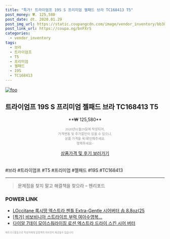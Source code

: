 ```yaml
--- 
title: "특가! 트라이엄프 19S S 프리미엄 젤패드 브라 TC168413 T5" 
post_money: ₩. 125,580 
post_date: dt. 2020.01.29 
post_img_url: https://static.coupangcdn.com/image/vendor_inventory/bb38/05522b8229f621b2a53a89098542fd873ae14526e5b583e8ecabf00d8dbf.jpg 
post_link_url: https://coupa.ng/bnFXrS 
categories: 
  - vendor_inventory 
tags: 
  - 브라 
  - 트라이엄프 
  - T5 
  - 프리미엄 
  - 젤패드 
  - 19S 
  - TC168413 
--- 
```

[![foo](https://static.coupangcdn.com/image/vendor_inventory/bb38/05522b8229f621b2a53a89098542fd873ae14526e5b583e8ecabf00d8dbf.jpg)](https://coupa.ng/bnFXrS) 

## 트라이엄프 19S S 프리미엄 젤패드 브라 TC168413 T5 
<p style="text-align: center;">**₩ 125,580**</p> 
<p style="text-align: center;"><span style="color: #898c8f; font-family: Georgia,Times,serif; font-size: 0.75em;">2020년01월29일에 작성되어, <br>가격변동 및 추가할인이 있을 수 있으니,<br> 상품 가격을 꼭!확인해주세요.<br>행복하세요~</span> 
</p>	 
<div markdown="0" style="text-align: center;"><a href="https://coupa.ng/bnFXrS" class="btn btn--success">상품가격 및 후기 보러가기</a></div> 
<br><br> 
  #브라 #트라이엄프 #T5 #프리미엄 #젤패드 #19S #TC168413 
<hr> 

> 문제점을 찾지 말고 해결책을 찾으라 – 헨리포드 


### POWER LINK

* <a href="https://blog.naver.com/santokki14/221786483606" target="_blank">LOccitane 록시땅 엑스트라 젠틀 Extra-Gentle 시어버터 솝 8.8oz(25</a>
* <a href="https://blog.naver.com/an0733/221789232927" target="_blank">[특가] 비보비니아 스트라이프 부력 여아수영복...</a>
* <a href="https://blog.naver.com/an0733/221784945152" target="_blank">다이알 7데이 모이스춰라이징 로션 엑스트라 드라이 스킨 시어 버터</a>

<span style="color: #898c8f; font-family: Georgia,Times,serif; font-size: 0.55em;">파트너스활동으로 작성자에게 일정액의 커미션이 제공될수 있습니다.</span> 
